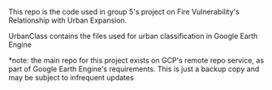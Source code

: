 This repo is the code used in group 5's project on Fire Vulnerability's Relationship with Urban Expansion.

UrbanClass contains the files used for urban classification in Google Earth Engine

*note: the main repo for this project exists on GCP's remote repo service, as part of Google Earth Engine's 
requirements. This is just a backup copy and may be subject to infrequent updates
